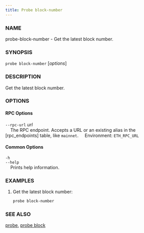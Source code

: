 ```yaml
---
title: Probe block-number
---
```


### NAME

probe-block-number - Get the latest block number.

### SYNOPSIS

`probe block-number` [*options*]

### DESCRIPTION

Get the latest block number.

### OPTIONS

#### RPC Options

`--rpc-url` _url_  
&nbsp;&nbsp;&nbsp;&nbsp;The RPC endpoint. Accepts a URL or an existing alias in the [rpc_endpoints] table, like `mainnet`.
&nbsp;&nbsp;&nbsp;&nbsp;Environment: `ETH_RPC_URL`

#### Common Options

`-h`  
`--help`  
&nbsp;&nbsp;&nbsp;&nbsp;Prints help information.

### EXAMPLES

1. Get the latest block number:
   ```sh
   probe block-number
   ```

### SEE ALSO

[probe](./probe.md), [probe block](./probe-block.md)
